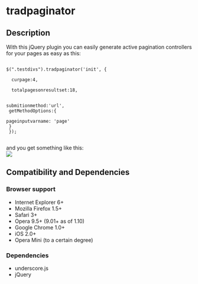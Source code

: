 <h1>tradpaginator</h1>

<h2>Description</h2>
<p>With this jQuery plugin you can easily generate active pagination controllers for your pages as easy as this: </p>
<p>
<pre lang="javascript"><code>
$(&quot;.testdivs&quot;).tradpaginator('init', {<br />
  curpage:4,<br />
  totalpagesonresultset:18,
  
  submitionmethod:'url',<br />
  getMethodOptions:{<br />
    pageinputvarname: 'page'<br />
  }<br />
});
</code></pre>
and you get something like this:<br />
<img src="http://trad.webfactional.com/elabs/paginator/screenshot.png" />
</p>
<h2>Compatibility and Dependencies</h2>
<h3>Browser support</h3>
<ul>
  <li>Internet Explorer 6+</li>
  <li>Mozilla Firefox 1.5+</li>
  <li>Safari 3+</li>
  <li>Opera 9.5+ (9.01+ as of 1.10)</li>
  <li>Google Chrome 1.0+</li>
  <li>iOS 2.0+</li>
  <li>Opera Mini (to a certain degree)</li>
</ul>
<h3>Dependencies</h3>
<ul>
	<li>underscore.js</li>
    <li>jQuery</li>
</ul>
